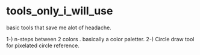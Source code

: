 # tools_only_i_will_use
basic tools that save me alot of headache.

1-) n-steps between 2 colors . basically a color paletter.
2-) Circle draw tool for pixelated circle reference.
